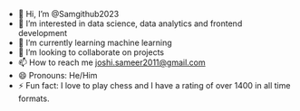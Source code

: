 - 👋 Hi, I’m @Samgithub2023
- 👀 I’m interested in data science, data analytics and frontend development
- 🌱 I’m currently learning machine learning
- 💞️ I’m looking to collaborate on projects
- 📫 How to reach me joshi.sameer2011@gmail.com
- 😄 Pronouns: He/Him
- ⚡ Fun fact: I love to play chess and I have a rating of over 1400 in all time formats.

<!---
Samgithub2023/Samgithub2023 is a ✨ special ✨ repository because its `README.md` (this file) appears on your GitHub profile.
You can click the Preview link to take a look at your changes.
--->

